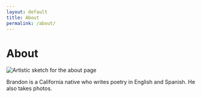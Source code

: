 ```yaml
---
layout: default
title: About
permalink: /about/
---
```


<div class="about-container">
  <h1>About</h1>
  
  <div class="about-sketch">
    <img src="{{ '/assets/sketches/about_sketch.png' | relative_url }}" 
         alt="Artistic sketch for the about page" 
         loading="lazy"
         decoding="async">
  </div>
  
  <div class="bio">
    <p>Brandon is a California native who writes poetry in English and Spanish. He also takes photos.</p>
  </div>
</div>